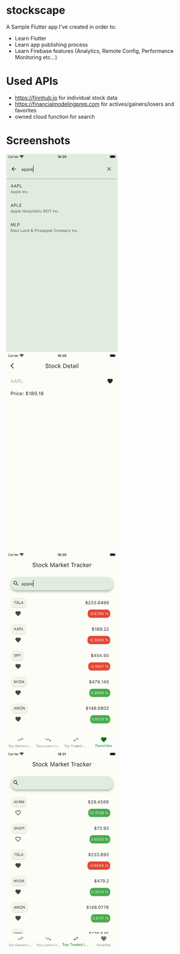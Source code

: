 # stockscape

A Sample Flutter app I've created in order to:

- Learn Flutter
- Learn app publishing process
- Learn Firebase features (Analytics, Remote Config, Performance Monitoring etc...)

# Used APIs

- https://finnhub.io for individual stock data
- https://financialmodelingprep.com for actives/gainers/losers and favorites
- owned cloud function for search

# Screenshots

<img src="release-assets%2Fscreenshots%2Fios%2F5.5%2FSimulator%20Screenshot%20-%20iPhone%208%20Plus%20-%202023-11-27%20at%2018.20.45.png" alt="drawing" width="300px"/>
<img src="release-assets%2Fscreenshots%2Fios%2F5.5%2FSimulator%20Screenshot%20-%20iPhone%208%20Plus%20-%202023-11-27%20at%2018.20.49.png" alt="drawing" width="300px"/>
<img src="release-assets%2Fscreenshots%2Fios%2F5.5%2FSimulator%20Screenshot%20-%20iPhone%208%20Plus%20-%202023-11-27%20at%2018.20.53.png" alt="drawing" width="300px"/>
<img src="release-assets%2Fscreenshots%2Fios%2F5.5%2FSimulator%20Screenshot%20-%20iPhone%208%20Plus%20-%202023-11-27%20at%2018.21.15.png" alt="drawing" width="300px"/>